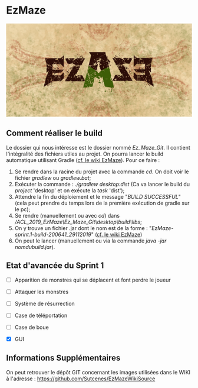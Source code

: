 # EzMaze
![Banniere](https://github.com/Sutcenes/EzMazeWikiSource/blob/master/Images_WIKI/banniere.png)
## Comment réaliser le build
Le dossier qui nous intéresse est le dossier nommé _Ez\_Maze\_Git_. Il contient l'intégralité des fichiers utiles au projet. On pourra lancer le build automatique utilisant Gradle ([cf. le wiki EzMaze](https://github.com/Va2sili/ACL_2019_EzMaze/wiki/GRADLE#libgdx---outils-de-build)).
Pour ce faire :
  1. Se rendre dans la racine du projet avec la commande _cd_. On doit voir le fichier _gradlew_ ou _gradlew.bat_;
  2. Exécuter la commande : _./gradlew desktop:dist_ (Ca va lancer le build du _project_ 'desktop' et on exécute la _task_ 'dist');
  3. Attendre la fin du déploiement et le message "_BUILD SUCCESSFUL_" (cela peut prendre du temps lors de la première exécution de gradle sur le pc);
  4. Se rendre (manuellement ou avec _cd_) dans _/ACL_2019_EzMaze\Ez_Maze_Git\desktop\build\libs_;
  5. On y trouve un fichier .jar dont le nom est de la forme : "_EzMaze-sprint.1-build-200641_29112019_" ([cf. le wiki EzMaze](https://github.com/Va2sili/ACL_2019_EzMaze/wiki/GRADLE#libgdx---outils-de-build))
  6. On peut le lancer (manuellement ou via la commande _java -jar nomdubuild.jar_).
  
## Etat d'avancée du Sprint 1
 
 - [ ] Apparition de monstres qui se déplacent et font perdre le joueur
 - [ ] Attaquer les monstres
 - [ ] Système de résurrection
 - [ ] Case de téléportation
 - [ ] Case de boue
 - [x] GUI
      

## Informations Supplémentaires
On peut retrouver le dépôt GIT concernant les images utilisées dans le WIKI à l'adresse : https://github.com/Sutcenes/EzMazeWikiSource
